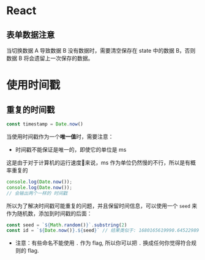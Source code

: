 # React

## 表单数据注意

当切换数据 A 导致数据 B 没有数据时，需要清空保存在 state 中的数据 B，否则数据 B 将会遗留上一次保存的数据。

# 使用时间戳

## 重复的时间戳

```ts
const timestamp = Date.now()
```

当使用时间戳作为一个**唯一值**时，需要注意：

- 时间戳不能保证是唯一的，即使它的单位是 ms

这是由于对于计算机的运行速度来说，ms 作为单位仍然慢的不行，所以是有概率重复的

```ts
console.log(Date.now());
console.log(Date.now());
// 会输出两个一样的 时间戳
```

所以为了解决时间戳可能重复的问题，并且保留时间信息，可以使用一个 `seed` 来作为随机数，添加到时间戳的后面：

```ts
const seed = `${Math.random()}`.substring(2)
const id = `${Date.now()}.${seed}` // 结果类似于: 1680165619990.6452298978889348
```

- 注意：有些命名不能使用 `.` 作为 flag, 所以你可以把 `.` 换成任何你觉得符合规则的 flag.